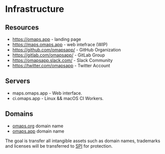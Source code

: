 # Infrastructure

## Resources

- https://omaps.app - landing page
- https://maps.omaps.app - web intefrace (WIP)
- https://github.com/omapsapp/ - GitHub Organization
- https://gitlab.com/omapsapp/ - GitLab Group
- https://omapsapp.slack.com/ - Slack Community
- https://twitter.com/omapsapp - Twitter Account

## Servers

- maps.omaps.app - Web interface.
- ci.omaps.app - Linux && macOS CI Workers.

## Domains

- [omaps.org](http://omaps.org) domain name
- [omaps.app](http://omaps.app) domain name

The goal is transfer all intangible assets such as domain names, trademarks
and licenses will be transferred to [SPI](https://www.spi-inc.org/)
for protection.